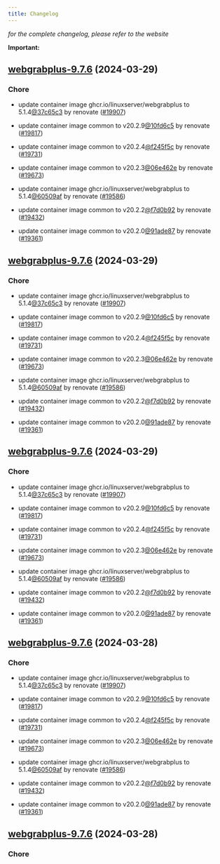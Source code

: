 ```yaml
---
title: Changelog
---
```



*for the complete changelog, please refer to the website*

**Important:**


## [webgrabplus-9.7.6](https://github.com/truecharts/charts/compare/webgrabplus-9.6.0...webgrabplus-9.7.6) (2024-03-29)

### Chore



- update container image ghcr.io/linuxserver/webgrabplus to 5.1.4[@37c65c3](https://github.com/37c65c3) by renovate ([#19907](https://github.com/truecharts/charts/issues/19907))

- update container image common to v20.2.9[@10fd6c5](https://github.com/10fd6c5) by renovate ([#19817](https://github.com/truecharts/charts/issues/19817))

- update container image common to v20.2.4[@f245f5c](https://github.com/f245f5c) by renovate ([#19731](https://github.com/truecharts/charts/issues/19731))

- update container image common to v20.2.3[@06e462e](https://github.com/06e462e) by renovate ([#19673](https://github.com/truecharts/charts/issues/19673))

- update container image ghcr.io/linuxserver/webgrabplus to 5.1.4[@60509af](https://github.com/60509af) by renovate ([#19586](https://github.com/truecharts/charts/issues/19586))

- update container image common to v20.2.2[@f7d0b92](https://github.com/f7d0b92) by renovate ([#19432](https://github.com/truecharts/charts/issues/19432))

- update container image common to v20.2.0[@91ade87](https://github.com/91ade87) by renovate ([#19361](https://github.com/truecharts/charts/issues/19361))


## [webgrabplus-9.7.6](https://github.com/truecharts/charts/compare/webgrabplus-9.6.0...webgrabplus-9.7.6) (2024-03-29)

### Chore



- update container image ghcr.io/linuxserver/webgrabplus to 5.1.4[@37c65c3](https://github.com/37c65c3) by renovate ([#19907](https://github.com/truecharts/charts/issues/19907))

- update container image common to v20.2.9[@10fd6c5](https://github.com/10fd6c5) by renovate ([#19817](https://github.com/truecharts/charts/issues/19817))

- update container image common to v20.2.4[@f245f5c](https://github.com/f245f5c) by renovate ([#19731](https://github.com/truecharts/charts/issues/19731))

- update container image common to v20.2.3[@06e462e](https://github.com/06e462e) by renovate ([#19673](https://github.com/truecharts/charts/issues/19673))

- update container image ghcr.io/linuxserver/webgrabplus to 5.1.4[@60509af](https://github.com/60509af) by renovate ([#19586](https://github.com/truecharts/charts/issues/19586))

- update container image common to v20.2.2[@f7d0b92](https://github.com/f7d0b92) by renovate ([#19432](https://github.com/truecharts/charts/issues/19432))

- update container image common to v20.2.0[@91ade87](https://github.com/91ade87) by renovate ([#19361](https://github.com/truecharts/charts/issues/19361))


## [webgrabplus-9.7.6](https://github.com/truecharts/charts/compare/webgrabplus-9.6.0...webgrabplus-9.7.6) (2024-03-29)

### Chore



- update container image ghcr.io/linuxserver/webgrabplus to 5.1.4[@37c65c3](https://github.com/37c65c3) by renovate ([#19907](https://github.com/truecharts/charts/issues/19907))

- update container image common to v20.2.9[@10fd6c5](https://github.com/10fd6c5) by renovate ([#19817](https://github.com/truecharts/charts/issues/19817))

- update container image common to v20.2.4[@f245f5c](https://github.com/f245f5c) by renovate ([#19731](https://github.com/truecharts/charts/issues/19731))

- update container image common to v20.2.3[@06e462e](https://github.com/06e462e) by renovate ([#19673](https://github.com/truecharts/charts/issues/19673))

- update container image ghcr.io/linuxserver/webgrabplus to 5.1.4[@60509af](https://github.com/60509af) by renovate ([#19586](https://github.com/truecharts/charts/issues/19586))

- update container image common to v20.2.2[@f7d0b92](https://github.com/f7d0b92) by renovate ([#19432](https://github.com/truecharts/charts/issues/19432))

- update container image common to v20.2.0[@91ade87](https://github.com/91ade87) by renovate ([#19361](https://github.com/truecharts/charts/issues/19361))


## [webgrabplus-9.7.6](https://github.com/truecharts/charts/compare/webgrabplus-9.6.0...webgrabplus-9.7.6) (2024-03-28)

### Chore



- update container image ghcr.io/linuxserver/webgrabplus to 5.1.4[@37c65c3](https://github.com/37c65c3) by renovate ([#19907](https://github.com/truecharts/charts/issues/19907))

- update container image common to v20.2.9[@10fd6c5](https://github.com/10fd6c5) by renovate ([#19817](https://github.com/truecharts/charts/issues/19817))

- update container image common to v20.2.4[@f245f5c](https://github.com/f245f5c) by renovate ([#19731](https://github.com/truecharts/charts/issues/19731))

- update container image common to v20.2.3[@06e462e](https://github.com/06e462e) by renovate ([#19673](https://github.com/truecharts/charts/issues/19673))

- update container image ghcr.io/linuxserver/webgrabplus to 5.1.4[@60509af](https://github.com/60509af) by renovate ([#19586](https://github.com/truecharts/charts/issues/19586))

- update container image common to v20.2.2[@f7d0b92](https://github.com/f7d0b92) by renovate ([#19432](https://github.com/truecharts/charts/issues/19432))

- update container image common to v20.2.0[@91ade87](https://github.com/91ade87) by renovate ([#19361](https://github.com/truecharts/charts/issues/19361))


## [webgrabplus-9.7.6](https://github.com/truecharts/charts/compare/webgrabplus-9.6.0...webgrabplus-9.7.6) (2024-03-28)

### Chore


